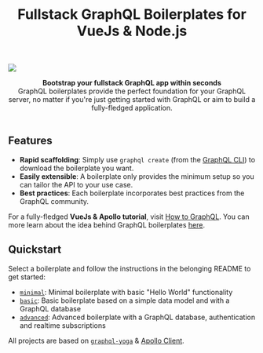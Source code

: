 <h1 align="center"><strong>Fullstack GraphQL Boilerplates for VueJs &amp Node.js</strong></h1>
    
<br />

![](https://camo.githubusercontent.com/e78e52aa36ff76ef5e142bfeced3b5f657b3fc26/68747470733a2f2f63646e2d696d616765732d312e6d656469756d2e636f6d2f6d61782f3830302f312a483941414e6f6f664c716a53313058643554775259772e706e67)

<div align="center"><strong>Bootstrap your fullstack GraphQL app within seconds</strong></div>
<div align="center">GraphQL boilerplates provide the perfect foundation for your GraphQL server, no matter if you're just getting started with GraphQL or aim to build a fully-fledged application.</div>

<br />


## Features

- **Rapid scaffolding**: Simply use `graphql create` (from the [GraphQL CLI](https://github.com/graphql-cli/graphql-cli)) to download the boilerplate you want.
- **Easily extensible**: A boilerplate only provides the minimum setup so you can tailor the API to your use case.
- **Best practices**: Each boilerplate incorporates best practices from the GraphQL community.

For a fully-fledged **VueJs & Apollo tutorial**, visit [How to GraphQL](https://www.howtographql.com/vue-apollo/0-introduction/). You can more learn about the idea behind GraphQL boilerplates [here](https://blog.graph.cool/graphql-boilerplates-graphql-create-how-to-setup-a-graphql-project-6428be2f3a5).

## Quickstart

Select a boilerplate and follow the instructions in the belonging README to get started:

- [`minimal`](./minimal): Minimal boilerplate with basic "Hello World" functionality
- [`basic`](./basic): Basic boilerplate based on a simple data model and with a GraphQL database
- [`advanced`](./advanced): Advanced boilerplate with a GraphQL database, authentication and realtime subscriptions

All projects are based on [`graphql-yoga`](https://github.com/graphcool/graphql-yoga/) & [Apollo Client](https://github.com/apollographql/apollo-client).


